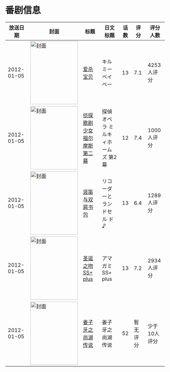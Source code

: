 # 番剧信息

|放送日期|封面|标题|日文标题|话数|评分|评分人数|
|---|---|---|---|---|---|---|
|2012-01-05|<img src="//lain.bgm.tv/pic/cover/c/66/c2/20799_f93pe.jpg" alt="封面" style="width:150px;height:200px;object-fit:cover;">|[爱杀宝贝](https://bangumi.tv/subject/20799)|キルミーベイベー|13|7.1|4253人评分|
|2012-01-05|<img src="//lain.bgm.tv/pic/cover/c/e7/cd/22287_PDdDE.jpg" alt="封面" style="width:150px;height:200px;object-fit:cover;">|[侦探歌剧 少女福尔摩斯 第二幕](https://bangumi.tv/subject/22287)|探偵オペラ ミルキィホームズ 第2幕|12|7.4|1000人评分|
|2012-01-05|<img src="//lain.bgm.tv/pic/cover/c/72/ed/23386_jHKXj.jpg" alt="封面" style="width:150px;height:200px;object-fit:cover;">|[竖笛与双肩书包](https://bangumi.tv/subject/23386)|リコーダーとランドセル ド♪|13|6.4|1289人评分|
|2012-01-05|<img src="//lain.bgm.tv/pic/cover/c/a6/0c/24649_smxVX.jpg" alt="封面" style="width:150px;height:200px;object-fit:cover;">|[圣诞之吻SS+ plus](https://bangumi.tv/subject/24649)|アマガミSS+ plus|13|7.2|2934人评分|
|2012-01-05|<img src="//lain.bgm.tv/pic/cover/c/25/7e/242780_ITMfF.jpg" alt="封面" style="width:150px;height:200px;object-fit:cover;">|[姜子牙之尚湖传说](https://bangumi.tv/subject/242780)|姜子牙之尚湖传说|52|暂无评分|少于10人评分|
